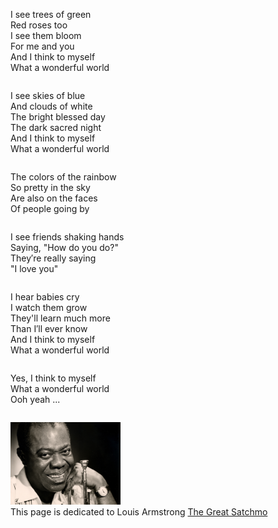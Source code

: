 <!DOCTYPE html>
<html lang="en">
<head>
  <meta charset="UTF-8">
  <meta name="viewport" content="width=device-width, initial-scale=1.0">
  <title>3 Column Layout</title>
  <link rel="stylesheet" href="styles.css">
</head>
<body>
  <div class="container">
    <div class="column">
      <p>
        I see trees of green<br>
        Red roses too<br>
        I see them bloom<br>
        For me and you<br>
        And I think to myself<br>
        What a wonderful world<br>
      </p>
    </div>
    <div class="column">
      <p>
        I see skies of blue<br>
        And clouds of white<br>
        The bright blessed day<br>
        The dark sacred night<br>
        And I think to myself<br>
        What a wonderful world<br>
      </p>
    </div>
    <div class="column">
      <p>
        The colors of the rainbow<br>
        So pretty in the sky<br>
        Are also on the faces<br>
        Of people going by<br>
      </p>
    </div>
  </div>

  <div class="container">
    <div class="column">
      <p>
        I see friends shaking hands<br>
        Saying, "How do you do?"<br>
        They′re really saying<br>
        "I love you"<br>
      </p>
    </div>
    <div class="column">
      <p>
        I hear babies cry<br>
        I watch them grow<br>
        They'll learn much more<br>
        Than I′ll ever know<br>
        And I think to myself<br>
        What a wonderful world<br>
      </p>
    </div>
    <div class="column">
      <p>
        Yes, I think to myself<br>
        What a wonderful world<br>
        Ooh yeah ...<br>
      </p>
    </div>
  </div>

</body>

<img src="satchmo.jpg" width="35%"><br>
This page is dedicated to Louis Armstrong <a href="https://en.wikipedia.org/wiki/Louis_Armstrong">The Great Satchmo</a>

</html>

